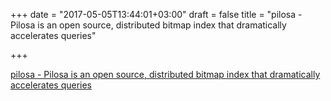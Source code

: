 +++
date = "2017-05-05T13:44:01+03:00"
draft = false
title = "pilosa - Pilosa is an open source, distributed bitmap index that dramatically accelerates queries"

+++

<p><a href="https://github.com/pilosa/pilosa">pilosa - Pilosa is an open source, distributed bitmap index that dramatically accelerates queries</a></p>